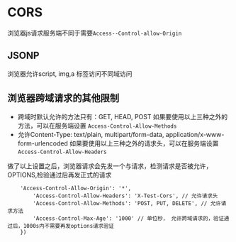 # CORS

浏览器js请求服务端不同于需要```Access--Control-allow-Origin```

## JSONP

浏览器允许script, img,a 标签访问不同域访问

## 浏览器跨域请求的其他限制

- 跨域时默认允许的方法只有：GET, HEAD, POST 如果要使用以上三种之外的方法，可以在服务端设置
  ```Access-Control-Allow-Methods```
- 允许Content-Type: text/plain, multipart/form-data, application/x-www-form-urlencoded 如果要使用以上三种之外的请求头，可以在服务端设置
  ```Access-Control-Allow-Headers```

做了以上设置之后，浏览器请求会先发一个与请求，检测请求是否被允许，OPTIONS,检验通过后再发正式的请求

```
    'Access-Control-Allow-Origin': '*',
        'Access-Control-Allow-Headers': 'X-Test-Cors', // 允许请求头
        'Access-Control-Allow-Methods': 'POST, PUT, DELETE', // 允许请求方法
        'Access-Control-Max-Age': '1000' // 单位秒， 允许跨域请求的，验证通过后，1000s内不需要再发options请求验证
    })
```
